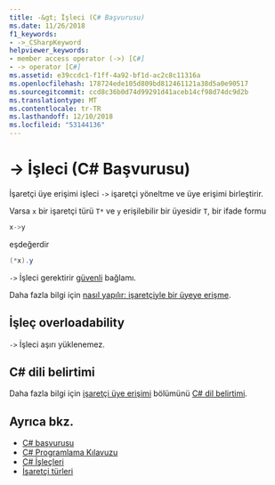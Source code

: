 ```yaml
---
title: -&gt; İşleci (C# Başvurusu)
ms.date: 11/26/2018
f1_keywords:
- ->_CSharpKeyword
helpviewer_keywords:
- member access operator (->) [C#]
- -> operator [C#]
ms.assetid: e39ccdc1-f1ff-4a92-bf1d-ac2c8c11316a
ms.openlocfilehash: 178724ede105d809bd812461121a38d5a0e90517
ms.sourcegitcommit: ccd8c36b0d74d99291d41aceb14cf98d74dc9d2b
ms.translationtype: MT
ms.contentlocale: tr-TR
ms.lasthandoff: 12/10/2018
ms.locfileid: "53144136"
---
```

# <a name="-gt-operator-c-reference"></a>-&gt; İşleci (C# Başvurusu)

İşaretçi üye erişimi işleci `->` işaretçi yöneltme ve üye erişimi birleştirir.

Varsa `x` bir işaretçi türü `T*` ve `y` erişilebilir bir üyesidir `T`, bir ifade formu

```csharp
x->y
```

eşdeğerdir

```csharp
(*x).y
```

`->` İşleci gerektirir [güvenli](../keywords/unsafe.md) bağlamı.

Daha fazla bilgi için [nasıl yapılır: işaretçiyle bir üyeye erişme](../../programming-guide/unsafe-code-pointers/how-to-access-a-member-with-a-pointer.md).

## <a name="operator-overloadability"></a>İşleç overloadability

`->` İşleci aşırı yüklenemez.

## <a name="c-language-specification"></a>C# dili belirtimi

Daha fazla bilgi için [işaretçi üye erişimi](~/_csharplang/spec/unsafe-code.md#pointer-member-access) bölümünü [ C# dil belirtimi](../language-specification/index.md).

## <a name="see-also"></a>Ayrıca bkz.

- [C# başvurusu](../index.md)
- [C# Programlama Kılavuzu](../../programming-guide/index.md)
- [C# İşleçleri](index.md)
- [İşaretçi türleri](../../programming-guide/unsafe-code-pointers/pointer-types.md)
